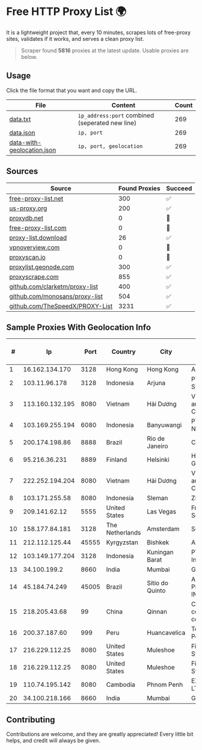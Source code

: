 
# Free HTTP Proxy List 🌍

It is a lightweight project that, every 10 minutes, scrapes lots of free-proxy sites, validates if it works, and serves a clean proxy list.


> Scraper found **5816** proxies at the latest update. Usable proxies are below.

## Usage

Click the file format that you want and copy the URL.


|File|Content|Count|
|----|-------|-----|
|[data.txt](https://raw.githubusercontent.com/themiralay/Proxy-List-World/master/data.txt)|`ip_address:port` combined (seperated new line)|269|
|[data.json](https://raw.githubusercontent.com/themiralay/Proxy-List-World/master/data.json)|`ip, port`|269|
|[data-with-geolocation.json](https://raw.githubusercontent.com/themiralay/Proxy-List-World/master/data-with-geolocation.json)|`ip, port, geolocation`|269|

## Sources

|Source|Found Proxies|Succeed|
|------|-------------|-------|
|[free-proxy-list.net](https://free-proxy-list.net)|300|✅|
|[us-proxy.org](https://www.us-proxy.org)|200|✅|
|[proxydb.net](http://proxydb.net)|0|🚫|
|[free-proxy-list.com](https://free-proxy-list.com/?page=&port=&type%5B%5D=http&type%5B%5D=https&up_time=0&search=Search)|0|🚫|
|[proxy-list.download](https://www.proxy-list.download/HTTP)|26|✅|
|[vpnoverview.com](https://vpnoverview.com/privacy/anonymous-browsing/free-proxy-servers)|0|🚫|
|[proxyscan.io](https://www.proxyscan.io)|0|🚫|
|[proxylist.geonode.com](https://proxylist.geonode.com/api/proxy-list?limit=300&page=1&sort_by=lastChecked&sort_type=desc&protocols=http,https)|300|✅|
|[proxyscrape.com](https://api.proxyscrape.com/v2/?request=displayproxies&protocol=http&timeout=10000&country=all&ssl=all&anonymity=all)|855|✅|
|[github.com/clarketm/proxy-list](https://raw.githubusercontent.com/clarketm/proxy-list/master/proxy-list-raw.txt)|400|✅|
|[github.com/monosans/proxy-list](https://raw.githubusercontent.com/monosans/proxy-list/main/proxies/http.txt)|504|✅|
|[github.com/TheSpeedX/PROXY-List](https://raw.githubusercontent.com/TheSpeedX/PROXY-List/master/http.txt)|3231|✅|


## Sample Proxies With Geolocation Info

|#|Ip|Port|Country|City|Internet Service Provider|
|-|--|----|-------|----|-------------------------|
|1|16.162.134.170|3128|Hong Kong|Hong Kong|Amazon.com|
|2|103.11.96.178|3128|Indonesia|Arjuna|PT SKYLINE SEMESTA|
|3|113.160.132.195|8080|Vietnam|Hải Dương|VietNam Post and Telecom Corporation|
|4|103.169.255.194|6080|Indonesia|Banyuwangi|PT Master Star Network|
|5|200.174.198.86|8888|Brazil|Rio de Janeiro|Claro S.A|
|6|95.216.36.231|8889|Finland|Helsinki|Hetzner Online GmbH|
|7|222.252.194.204|8080|Vietnam|Hải Dương|VietNam Post and Telecom Corporation|
|8|103.171.255.58|8080|Indonesia|Sleman|ZKI|
|9|209.141.62.12|5555|United States|Las Vegas|FranTech Solutions|
|10|158.177.84.181|3128|The Netherlands|Amsterdam|SoftLayer|
|11|212.112.125.44|45555|Kyrgyzstan|Bishkek|AKNET Ltd.|
|12|103.149.177.204|3128|Indonesia|Kuningan Barat|PT Herza Digital Indonesia|
|13|34.100.199.2|8660|India|Mumbai|Google LLC|
|14|45.184.74.249|45005|Brazil|Sítio do Quinto|A2 TELECOM PROVEDOR DE INTERNET LTDA|
|15|218.205.43.68|99|China|Qinnan|China Mobile communications corporation|
|16|200.37.187.60|999|Peru|Huancavelica|Telefonica del Peru S.A.A.|
|17|216.229.112.25|8080|United States|Muleshoe|Five Area Systems, LLC|
|18|216.229.112.25|8080|United States|Muleshoe|Five Area Systems, LLC|
|19|110.74.195.142|8080|Cambodia|Phnom Penh|EZECOM CO., LTD.|
|20|34.100.218.166|8660|India|Mumbai|Google LLC|



## Contributing

Contributions are welcome, and they are greatly appreciated! Every
little bit helps, and credit will always be given.

